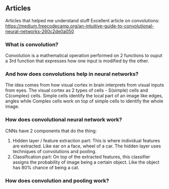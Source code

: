 ## Articles
Articles that helped me understand stuff
Excellent article on convolutions:
https://medium.freecodecamp.org/an-intuitive-guide-to-convolutional-neural-networks-260c2de0a050

### What is convolution?
Convolution is a mathematical operation performed on 2 functions to ouput a 3rd function that expresses how one input is modified by the other.

### And how does convolutions help in neural networks?
The idea comes from how visual cortex in brain interprets from visual inputs from eyes. The visual cortex as 2 types of cells - S(simple) cells and C(complex) cells. Simple cells identify the local part of an image like edges, angles while Complex cells work on top of simple cells to identify the whole image. 

### How does convolutional neural network work?
CNNs have 2 components that do the thing:
1. Hidden layer / feature extraction part: This is where individual features are extracted. Like ear on a face, wheel of a car. The hidden layer uses techniques of convolutions and pooling.
2. Classification part: On top of the extracted features, this classifier assigns the probability of image being a certain object. Like the object has 80% chance of being a cat.

### How does convolution and pooling work?
